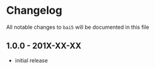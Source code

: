 # Changelog

All notable changes to `bai5` will be documented in this file

## 1.0.0 - 201X-XX-XX

- initial release

